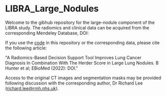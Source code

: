 # LIBRA_Large_Nodules

Welcome to the gibhub repository for the large-nodule component of the LIBRA study. The radiomics and clinical data can be acquired from the corresponding Mendeley Database, DOI: 

If you use the [code](https://github.com/dr-benjamin-hunter/LIBRA_Large_Nodules/blob/main/LIBRA_Large_Nodule_Radiomics.Rmd) in this repository or the corresponding data, please cite the following article:

"A Radiomics-Based Decision Support Tool Improves Lung Cancer Diagnosis In Combination With The Herder Score in Large Lung Nodules. B Hunter et al; EBioMed (2022): DOI."

Access to the original CT images and segmentation masks may be provided following discussion with the corresponding author, Dr Richard Lee (richard.lee@rmh.nhs.uk).

